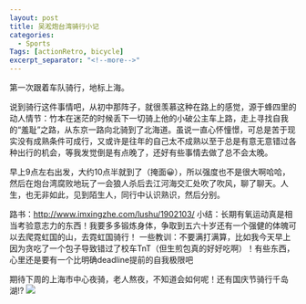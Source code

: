 ```yaml
---
layout: post
title: 吴淞炮台湾骑行小记
categories:
  - Sports
Tags: [actionRetro, bicycle]
excerpt_separator: "<!--more-->"
---
```


第一次跟着车队骑行，地标上海。

<!--more-->

说到骑行这件事情吧，从初中那阵子，就很羡慕这种在路上的感觉，源于蜂四里的动人情节：竹本在迷茫的时候丢下一切骑上他的小破公主车上路，走上寻找自我的“羞耻”之路，从东京一路向北骑到了北海道。虽说一直心怀憧憬，可总是苦于现实没有成熟条件可成行，又或许是往年的自己太不成熟以至于总是有意无意错过各种出行的机会，等我发觉倒是有点晚了，还好有些事情去做了总不会太晚。

早上9点左右出发，大约10点半就到了（掩面😀），所以强度也不是很大啊哈哈，然后在炮台湾腐败地玩了一会狼人杀后去江河海交汇处吹了吹风，聊了聊天。人生，也无非如此，见到陌生人，同行中认识熟识，然后分别。

路书：http://www.imxingzhe.com/lushu/1902103/
小结：长期有氧运动真是相当考验意志力的东西！我要多多锻炼身体，争取到五六十岁还有一个强健的体魄可以去爬霓虹国的山，去霓虹国骑行！
一些教训：不要满打满算，比如我今天早上因为贪吃了一个包子导致错过了校车TnT（但生煎包真的好好吃啊）！有些东西，心里还是要有一个比明确deadline提前的自我极限吧

期待下周的上海市中心夜骑，老人熬夜，不知道会如何呢！还有国庆节骑行千岛湖!?
![](http://owxb9z5ea.bkt.clouddn.com/18-9-15/71963666.jpg)
